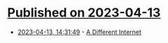 # [Published on 2023-04-13](index.md)

* [2023-04-13, 14:31:49](https://lobste.rs/s/zbaqsx/different_internet) - [A Different Internet](https://schmud.de/posts/2022-12-05-different-internet.html)
